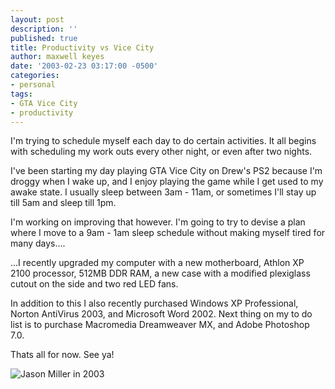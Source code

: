 ```yaml
---
layout: post
description: ''
published: true
title: Productivity vs Vice City
author: maxwell keyes
date: '2003-02-23 03:17:00 -0500'
categories:
- personal
tags:
- GTA Vice City
- productivity
---
```


I'm trying to schedule myself each day to do certain activities. It all begins
with scheduling my work outs every other night, or even after two nights.

I've been starting my day playing GTA Vice City on Drew's PS2 because I'm droggy
when I wake up, and I enjoy playing the game while I get used to my awake state.
I usually sleep between 3am - 11am, or sometimes I'll stay up till 5am and sleep
till 1pm.

I'm working on improving that however. I'm going to try to devise a plan where I
move to a 9am - 1am sleep schedule without making myself tired for many days....

...I recently upgraded my computer with a new motherboard, Athlon XP 2100
processor, 512MB DDR RAM, a new case with a modified plexiglass cutout on the
side and two red LED fans.

In addition to this I also recently purchased Windows XP Professional, Norton
AntiVirus 2003, and Microsoft Word 2002. Next thing on my to do list is to
purchase Macromedia Dreamweaver MX, and Adobe Photoshop 7.0.

Thats all for now. See ya!

![Jason Miller in 2003](./jason-miller-2003.jpg "Jason Miller in 2003")
